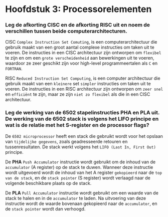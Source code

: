 # Hoofdstuk 3: Processorelementen

### Leg de afkorting CISC en de afkorting RISC uit en noem de verschillen tussen beide computerarchitecturen.

CISC `Complex Instruction Set Comuting`, is een computerarchitectuur die gebruik maakt van een groot aantal complexe instructies om taken uit te voeren. De instructies in een CISC architectuur zijn ontworpen om `flexibel` te zijn en om een `grote verscheidenheid` aan bewerkingen uit te voeren, waardoor ze zeer geschikt zijn voor high-level programmeertalen als `C` en `FORTRAN`.

RISC `Reduced Instruction Set Computing`, is een computer architectuur die gebruik maakt van een `kleinere` set `simpler` instructies om taken uit te voeren. De instructies in een RISC architectuur zijn ontworpen om `zeer snel` en `efficiënt` te zijn, maar ze zijn `niet zo flexibel` als die in een CISC architectuur.

### Leg de werking van de 6502 stapelinstructies PHA en PLA uit. De werking van de 6502 stack is volgens het LIFO principe en wat is de relatie met het S-register en de processor flags?

De `6502 microprocessor` heeft een stack die gebruikt wordt voor het opslaan van `tijdelijke gegevens`, zoals geadresseerde retouren en tussenresultaten. De stack werkt volgens het `LIFO (Last In, First Out)` principe.

De **PHA** `Push Accumulator` instructie wordt gebruikt om de inhoud van de `accumulator` (A register) op de stack te duwen. Wanneer deze instructie wordt uitgevoerd wordt de inhoud van het A register `gekopieerd` naar de `top van de stack`, en de `stack pointer` (S register) wordt verlaagd naar de volgende beschikbare plaats op de stack.

De **PLA** `Pull Accumulator` instructie wordt gebruikt om een waarde van de stack te halen en in de `accumulator` te laden. Na uitvoering van deze instructie wordt de waarde bovenaan gekopieerd naar de `accumulator`, en de `stack pointer` wordt dan verhoogd.
